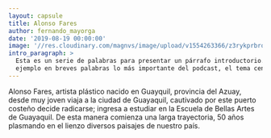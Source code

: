 ```yaml
---
layout: capsule
title: Alonso Fares
author: fernando_mayorga
date: '2019-08-19 00:00:00'
image: '//res.cloudinary.com/magnvs/image/upload/v1554263366/z3rykprbrodkhaucoebx.jpg'
intro_paragraph: >
  Esta es un serie de palabras para presentar un párrafo introductorio. Por
  ejemplo en breves palabras lo más importante del podcast, el tema central.
---
```

Alonso Fares, artista plástico nacido en Guayquil, provincia del Azuay, desde muy joven viaja a la ciudad de Guayaquil, cautivado por este puerto costeño decide radicarse;  ingresa a estudiar en la Escuela de Bellas Artes de Guayaquil. De esta manera comienza una  larga trayectoria, 50 años plasmando en el lienzo diversos paisajes de nuestro país.
